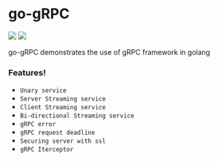 # go-gRPC

[![](https://img.icons8.com/color/48/000000/golang.png)](https://golang.org/)
[![](https://avatars1.githubusercontent.com/u/19352526?s=45&v=4)](https://grpc.io/)

go-gRPC demonstrates the use of gRPC framework in golang 

### Features!

  - ```Unary service```
  - ```Server Streaming service```
  - ```Client Streaming service```
  - ```Bi-directional Streaming service```
  - ```gRPC error```
  - ```gRPC request deadline```
  - ```Securing server with ssl```
  - ```gRPC Iterceptor```